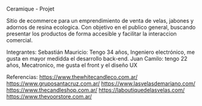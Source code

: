 Ceramique - Projet

Sitio de ecommerce para un emprendimiento de venta de velas, jabones y adornos de resina ecologica.
Con objetivo en el publico general, buscando presentar los productos de forma accesible y facilitar la interaccion comercial.

Integrantes: 
Sebastián
Mauricio: Tengo 34 años, Ingeniero electrónico, me gusta en mayor medidda el desarrollo back-end.
Juan
Camilo: tengo 22 años, Mecatronico, me gusta el front y el diseño UX

Referencias:
    https://www.thewhitecandleco.com.ar/
    https://www.gruposantacruz.com.ar/
    https://www.lasvelasdemariano.com/
    https://www.thecandleshop.com.ar/
    https://laboutiquedelasvelas.com/
    https://www.thevoorstore.com.ar/

